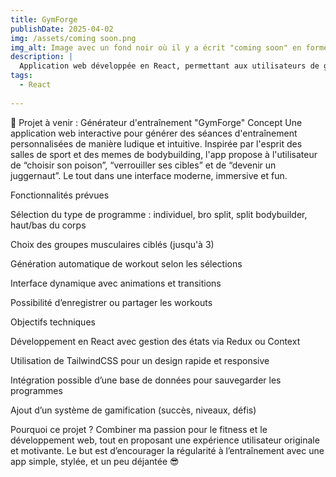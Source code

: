```yaml
---
title: GymForge
publishDate: 2025-04-02 
img: /assets/coming soon.png
img_alt: Image avec un fond noir où il y a écrit "coming soon" en forme de led. 
description: |
  Application web développée en React, permettant aux utilisateurs de générer facilement des programmes d’entraînement personnalisés selon leur objectif et les groupes musculaires ciblés. Interface intuitive, design moderne et expérience motivante.
tags:
  - React
  
---
```


💪 Projet à venir : Générateur d'entraînement "GymForge"
Concept
Une application web interactive pour générer des séances d'entraînement personnalisées de manière ludique et intuitive. Inspirée par l'esprit des salles de sport et des memes de bodybuilding, l'app propose à l'utilisateur de “choisir son poison”, “verrouiller ses cibles” et de “devenir un juggernaut”. Le tout dans une interface moderne, immersive et fun.

Fonctionnalités prévues

Sélection du type de programme : individuel, bro split, split bodybuilder, haut/bas du corps

Choix des groupes musculaires ciblés (jusqu'à 3)

Génération automatique de workout selon les sélections

Interface dynamique avec animations et transitions

Possibilité d’enregistrer ou partager les workouts

Objectifs techniques

Développement en React avec gestion des états via Redux ou Context

Utilisation de TailwindCSS pour un design rapide et responsive

Intégration possible d’une base de données pour sauvegarder les programmes

Ajout d’un système de gamification (succès, niveaux, défis)

Pourquoi ce projet ?
Combiner ma passion pour le fitness et le développement web, tout en proposant une expérience utilisateur originale et motivante. Le but est d’encourager la régularité à l’entraînement avec une app simple, stylée, et un peu déjantée 😎